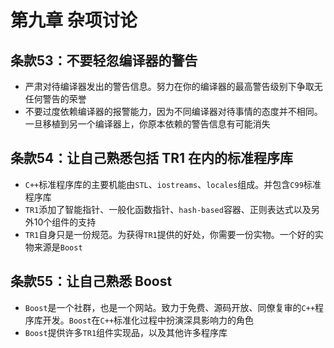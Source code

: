 # 第九章 杂项讨论

## 条款53：不要轻忽编译器的警告

* 严肃对待编译器发出的警告信息。努力在你的编译器的最高警告级别下争取无任何警告的荣誉
* 不要过度依赖编译器的报警能力，因为不同编译器对待事情的态度并不相同。一旦移植到另一个编译器上，你原本依赖的警告信息有可能消失



## 条款54：让自己熟悉包括 TR1 在内的标准程序库

* `C++`标准程序库的主要机能由`STL`、`iostreams`、`locales`组成。并包含`C99`标准程序库
* `TR1`添加了智能指针、一般化函数指针、`hash-based`容器、正则表达式以及另外10个组件的支持
* `TR1`自身只是一份规范。为获得`TR1`提供的好处，你需要一份实物。一个好的实物来源是`Boost`



## 条款55：让自己熟悉 Boost

* `Boost`是一个社群，也是一个网站。致力于免费、源码开放、同僚复审的`C++`程序库开发。`Boost`在`C++`标准化过程中扮演深具影响力的角色
* `Boost`提供许多`TR1`组件实现品，以及其他许多程序库